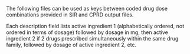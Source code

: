 The following files can be used as keys between coded drug dose combinations provided in SIR and CPRD output files.

Each description field lists active ingredient 1 (alphabetically ordered, not ordered in terms of dosage) followed by dosage in mg, then active ingredient 2 if 2 drugs prescribed simultaneously within the same drug family, followed by dosage of active ingredient 2, etc.
